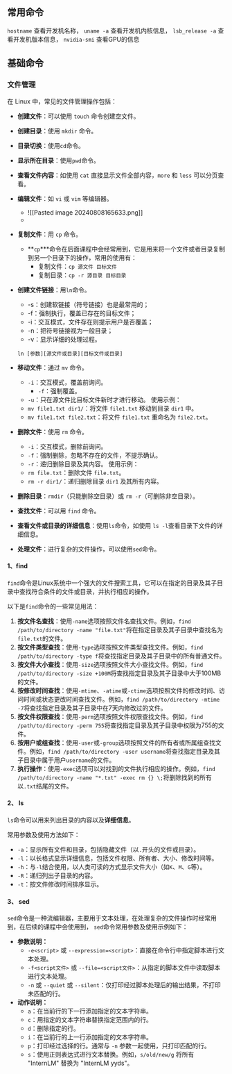 ## 常用命令
`hostname` 查看开发机名称，
`uname -a` 查看开发机内核信息，
`lsb_release -a` 查看开发机版本信息，
`nvidia-smi` 查看GPU的信息

## 基础命令
### 文件管理
在 Linux 中，常见的文件管理操作包括：
- **创建文件**：可以使用 `touch` 命令创建空文件。
- **创建目录**：使用 `mkdir` 命令。
- **目录切换**：使用`cd`命令。
- **显示所在目录**：使用`pwd`命令。
- **查看文件内容**：如使用 `cat` 直接显示文件全部内容，`more` 和 `less` 可以分页查看。
- **编辑文件**：如 `vi` 或 `vim` 等编辑器。
	- ![[Pasted image 20240808165633.png]]
	- 
- **复制文件**：用 `cp` 命令。
	- **`cp`***命令在后面课程中会经常用到，它是用来将一个文件或者目录复制到另一个目录下的操作，常用的使用有：
		- 复制文件：`cp 源文件 目标文件`
		- 复制目录：`cp -r 源目录 目标目录`
		
- **创建文件链接**：用`ln`命令。
	- -s：创建软链接（符号链接）也是最常用的；
	- -f：强制执行，覆盖已存在的目标文件；
	- -i：交互模式，文件存在则提示用户是否覆盖；
	- -n：把符号链接视为一般目录；
	- -v：显示详细的处理过程。
	```
	ln [参数][源文件或目录][目标文件或目录]

	```

- **移动文件**：通过 `mv` 命令。
	- `-i`：交互模式，覆盖前询问。
		- `-f`：强制覆盖。
	- `-u`：只在源文件比目标文件新时才进行移动。
	使用示例：
	- `mv file1.txt dir1/`：将文件 `file1.txt` 移动到目录 `dir1` 中。
	- `mv file1.txt file2.txt`：将文件 `file1.txt` 重命名为 `file2.txt`。
- **删除文件**：使用 `rm` 命令。
	- `-i`：交互模式，删除前询问。
	- `-f`：强制删除，忽略不存在的文件，不提示确认。
	- `-r`：递归删除目录及其内容。
	使用示例：
	- `rm file.txt`：删除文件 `file.txt`。
	- `rm -r dir1/`：递归删除目录 `dir1` 及其所有内容。
- **删除目录**：`rmdir`（只能删除空目录）或 `rm -r`（可删除非空目录）。
- **查找文件**：可以用 `find` 命令。
- **查看文件或目录的详细信息**：使用`ls`命令，如使用 `ls -l`查看目录下文件的详细信息。
- **处理文件**：进行复杂的文件操作，可以使用`sed`命令。

#### 1、**find**
`find`命令是Linux系统中一个强大的文件搜索工具，它可以在指定的目录及其子目录中查找符合条件的文件或目录，并执行相应的操作。

以下是`find`命令的一些常见用法：

1. **按文件名查找**：使用`-name`选项按照文件名查找文件。例如，`find /path/to/directory -name "file.txt"`将在指定目录及其子目录中查找名为`file.txt`的文件。
2. **按文件类型查找**：使用`-type`选项按照文件类型查找文件。例如，`find /path/to/directory -type f`将查找指定目录及其子目录中的所有普通文件。
3. **按文件大小查找**：使用`-size`选项按照文件大小查找文件。例如，`find /path/to/directory -size +100M`将查找指定目录及其子目录中大于100MB的文件。
4. **按修改时间查找**：使用`-mtime`、`-atime`或`-ctime`选项按照文件的修改时间、访问时间或状态更改时间查找文件。例如，`find /path/to/directory -mtime -7`将查找指定目录及其子目录中在7天内修改过的文件。
5. **按文件权限查找**：使用`-perm`选项按照文件权限查找文件。例如，`find /path/to/directory -perm 755`将查找指定目录及其子目录中权限为755的文件。
6. **按用户或组查找**：使用`-user`或`-group`选项按照文件的所有者或所属组查找文件。例如，`find /path/to/directory -user username`将查找指定目录及其子目录中属于用户`username`的文件。
7. **执行操作**：使用`-exec`选项可以对找到的文件执行相应的操作。例如，`find /path/to/directory -name "*.txt" -exec rm {} \;`将删除找到的所有以`.txt`结尾的文件。

#### 2、 **ls**

`ls`命令可以用来列出目录的内容以及**详细信息**。

常用参数及使用方法如下：

- `-a`：显示所有文件和目录，包括隐藏文件（以`.`开头的文件或目录）。
- `-l`：以长格式显示详细信息，包括文件权限、所有者、大小、修改时间等。
- `-h`：与`-l`结合使用，以人类可读的方式显示文件大小（如`K`、`M`、`G`等）。
- `-R`：递归列出子目录的内容。
- `-t`：按文件修改时间排序显示。

#### 3、 **sed**

`sed`命令是一种流编辑器，主要用于文本处理，在处理复杂的文件操作时经常用到，在后续的课程中会使用到，
`sed`命令常用参数及使用示例如下：

- **参数说明：**
    - `-e<script>` 或 `--expression=<script>`：直接在命令行中指定脚本进行文本处理。
    - `-f<script文件>` 或 `--file=<script文件>`：从指定的脚本文件中读取脚本进行文本处理。
    - `-n` 或 `--quiet` 或 `--silent`：仅打印经过脚本处理后的输出结果，不打印未匹配的行。
- **动作说明：**
    - `a`：在当前行的下一行添加指定的文本字符串。
    - `c`：用指定的文本字符串替换指定范围内的行。
    - `d`：删除指定的行。
    - `i`：在当前行的上一行添加指定的文本字符串。
    - `p`：打印经过选择的行。通常与 `-n` 参数一起使用，只打印匹配的行。
    - `s`：使用正则表达式进行文本替换。例如，`s/old/new/g` 将所有 "InternLM" 替换为 "InternLM yyds"。
